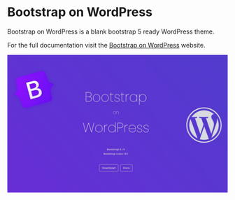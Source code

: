 Bootstrap on WordPress
===========
Bootstrap on WordPress is a blank bootstrap 5 ready WordPress theme.

For the full documentation visit the [Bootstrap on WordPress](https://bootstraponwordpress.com/) website.  

![Bootstrap on WordPress](preview.jpg)

